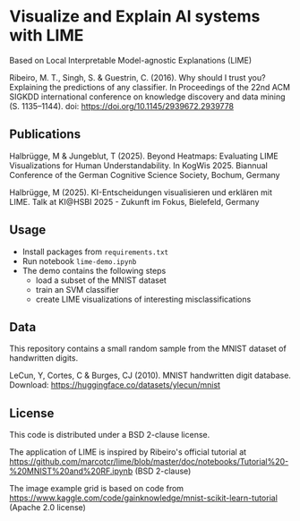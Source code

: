 # Visualize and Explain AI systems with LIME

Based on Local Interpretable Model-agnostic Explanations (LIME)

Ribeiro, M. T., Singh, S. & Guestrin, C. (2016). Why should I trust you? Explaining the predictions of any classifier. In Proceedings of the 22nd ACM SIGKDD international conference on knowledge discovery and data mining (S. 1135–1144). doi: https://doi.org/10.1145/2939672.2939778

## Publications

Halbrügge, M & Jungeblut, T (2025). Beyond Heatmaps: Evaluating LIME Visualizations
for Human Understandability. In KogWis 2025. Biannual Conference of the German Cognitive Science Society, Bochum, Germany

Halbrügge, M (2025). KI-Entscheidungen visualisieren und erklären mit LIME. Talk at KI@HSBI 2025 - Zukunft im Fokus, Bielefeld, Germany

## Usage

* Install packages from `requirements.txt`
* Run notebook `lime-demo.ipynb`
* The demo contains the following steps
  - load a subset of the MNIST dataset
  - train an SVM classifier 
  - create LIME visualizations of interesting misclassifications

## Data

This repository contains a small random sample from the MNIST dataset of handwritten digits. 

LeCun, Y, Cortes, C & Burges, CJ (2010). MNIST handwritten digit database. Download: https://huggingface.co/datasets/ylecun/mnist

## License

This code is distributed under a BSD 2-clause license.

The application of LIME is inspired by Ribeiro's official tutorial at https://github.com/marcotcr/lime/blob/master/doc/notebooks/Tutorial%20-%20MNIST%20and%20RF.ipynb (BSD 2-clause)

The image example grid is based on code from https://www.kaggle.com/code/gainknowledge/mnist-scikit-learn-tutorial (Apache 2.0 license)